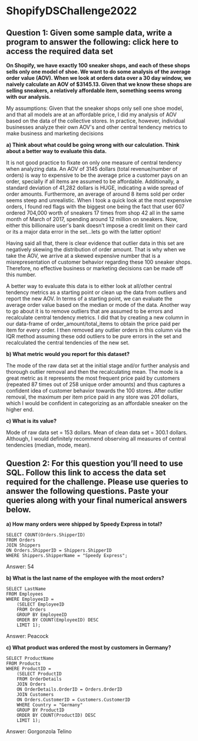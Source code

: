 # ShopifyDSChallenge2022

## Question 1: Given some sample data, write a program to answer the following: click here to access the required data set

**On Shopify, we have exactly 100 sneaker shops, and each of these shops sells only one model of shoe. We want to do some analysis of the average order value (AOV). When we look at orders data over a 30 day window, we naively calculate an AOV of $3145.13. Given that we know these shops are selling sneakers, a relatively affordable item, something seems wrong with our analysis.** 

My assumptions: Given that the sneaker shops only sell one shoe model, and that all models are at an affordable price, I did my analysis of AOV based on the data of the collective stores. In practice, however, individual businesses analyze their own AOV's and other central tendency metrics to make business and marketing decisions

**a) Think about what could be going wrong with our calculation. Think about a better way to evaluate this data.**

It is not good practice to fixate on only one measure of central tendency when analyzing data. An AOV of 3145 dollars (total revenue/number of orders) is way to expensive to be the average price a customer pays on an order, specially if all items are assumed to be affordable. Additionally, a standard deviation of 41,282 dollars is HUGE, indicating a wide spread of order amounts. Furthermore, an average of around 8 items sold per order seems steep and unrealistic. When I took a quick look at the most expensive orders, I found red flags with the biggest one being the fact that user 607 ordered 704,000 worth of sneakers 17 times from shop 42 all in the same month of March of 2017, spending around 12 million on sneakers. Now, either this billionaire user's bank doesn't impose a credit limit on their card or its a major data error in the set...lets go with the latter option!

Having said all that, there is clear evidence that outlier data in this set are negatively skewing the distribution of order amount. That is why when we take the AOV, we arrive at a skewed expensive number that is a misrepresentation of customer behavior regarding these 100 sneaker shops. Therefore, no effective business or marketing decisions can be made off this number.

A better way to evaluate this data is to either look at all/other central tendency metrics as a starting point or clean up the data from outliers and report the new AOV. In terms of a starting point, we can evaluate the average order value based on the median or mode of the data. Another way to go about it is to remove outliers that are assumed to be errors and recalculate central tendency metrics. I did that by creating a new column in our data-frame of order_amount/total_items to obtain the price paid per item for every order. I then removed any outlier orders in this column via the IQR method assuming these odd outliers to be pure errors in the set and recalculated the central tendencies of the new set.

**b) What metric would you report for this dataset?**

The mode of the raw data set at the initial stage and/or further analysis and thorough outlier removal and then the recalculating mean. The mode is a great metric as it represents the most frequent price paid by customers (repeated 87 times out of 258 unique order amounts) and thus captures a confident idea of customer behavior towards the 100 stores. After outlier removal, the maximum per item price paid in any store was 201 dollars, which I would be confident in categorizing as an affordable sneaker on the higher end.

**c) What is its value?**

Mode of raw data set = 153 dollars. Mean of clean data set = 300.1 dollars. Although, I would definitely recommend observing all measures of central tendencies (median, mode, mean).


## Question 2: For this question you’ll need to use SQL. Follow this link to access the data set required for the challenge. Please use queries to answer the following questions. Paste your queries along with your final numerical answers below.

**a) How many orders were shipped by Speedy Express in total?**

```
SELECT COUNT(Orders.ShipperID)
FROM Orders
JOIN Shippers
ON Orders.ShipperID = Shippers.ShipperID
WHERE Shippers.ShipperName = "Speedy Express";
```
Answer: 54

**b) What is the last name of the employee with the most orders?**

```
SELECT LastName
FROM Employees
WHERE EmployeeID =
    (SELECT EmployeeID
    FROM Orders
    GROUP BY EmployeeID
    ORDER BY COUNT(EmployeeID) DESC
    LIMIT 1);
```
Answer: Peacock

**c) What product was ordered the most by customers in Germany?**

```
SELECT ProductName
FROM Products
WHERE ProductID =
    (SELECT ProductID
    FROM OrderDetails
    JOIN Orders
    ON OrderDetails.OrderID = Orders.OrderID
    JOIN Customers
    ON Orders.CustomerID = Customers.CustomerID
    WHERE Country = "Germany"
    GROUP BY ProductID
    ORDER BY COUNT(ProductID) DESC
    LIMIT 1);
```
Answer: Gorgonzola Telino


